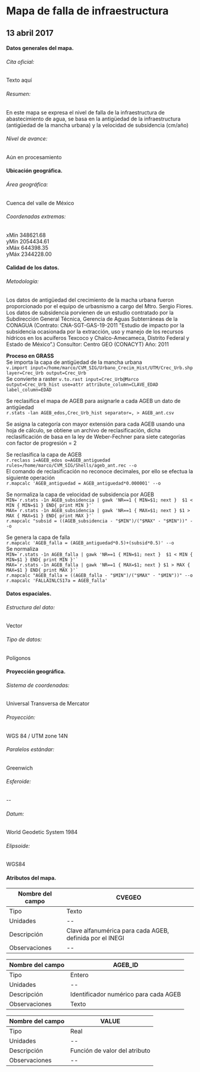 
# Mapa de falla de infraestructura
## 13 abril 2017


#### Datos generales del mapa.
###### Cita oficial:
Texto aquí

###### Resumen:
En este mapa se expresa el nivel de falla de la infraestructura de abastecimiento de agua, se basa en la antigüedad de la infraestructura (antigüedad de la mancha urbana) y la velocidad de subsidencia (cm/año)

######  Nivel de avance:
Aún en procesamiento

#### Ubicación geográfica.
###### Área geográfica:
Cuenca del valle de México


###### Coordenadas extremas:

xMín 348621.68    
yMín 2054434.61    
xMáx 644398.35    
yMáx 2344228.00    

#### Calidad de los datos.
###### Metodología:
Los datos de antigüedad del crecimiento de la macha urbana fueron proporcionado por el equipo de urbasnismo a cargo del Mtro. Sergio Flores.    
Los datos de subsidencia porvienen de un estudio contratado por la Subdirección General Técnica, Gerencia de Aguas Subterráneas de la CONAGUA (Contrato: CNA-SGT-GAS-19-2011 "Estudio de impacto por la subsidencia ocasionada por la extracción, uso y manejo de los recursos hídricos en los acuíferos Texcoco y Chalco-Amecameca, Distrito Federal y Estado de México”.) Consultor: Centro GEO (CONACYT) Año: 2011

**Proceso en GRASS**     
Se importa la capa de antigüedad de la mancha urbana    
 ```v.import input=/home/marco/CVM_SIG/Urbano_Crecim_Hist/UTM/Crec_Urb.shp layer=Crec_Urb output=Crec_Urb```   
Se convierte a raster
 ```v.to.rast input=Crec_Urb@Marco output=Crec_Urb_hist use=attr attribute_column=CLAVE_EDAD label_column=EDAD```

Se reclasifica el mapa de AGEB para asignarle a cada AGEB un dato de antigüedad     
```r.stats -lan AGEB_edos,Crec_Urb_hist separator=, > AGEB_ant.csv```  

Se asigna la categoría con mayor extensión para cada AGEB usando una hoja de cálculo, se obtiene un archivo de reclasificación, dicha reclasificación de basa en la ley de Weber-Fechner para siete categorías con factor de progresión = 2

Se reclasifica la capa de AGEB    
```r.reclass i=AGEB_edos o=AGEB_antiguedad rules=/home/marco/CVM_SIG/Shells/ageb_ant.rec --o```      
El comando de reclasificación no reconoce decimales, por ello se efectua la siguiente operación     
```r.mapcalc 'AGEB_antiguedad = AGEB_antiguedad*0.000001' --o```    

Se normaliza la capa de velocidad de subsidencia por AGEB    
```MIN=`r.stats -1n AGEB_subsidencia | gawk 'NR==1 { MIN=$1; next }  $1 < MIN { MIN=$1 } END{ print MIN }'` ```    
```MAX=`r.stats -1n AGEB_subsidencia | gawk 'NR==1 { MAX=$1; next } $1 > MAX { MAX=$1 } END{ print MAX }'` ```    
```r.mapcalc "subsid = ((AGEB_subsidencia - "$MIN")/("$MAX" - "$MIN"))" --o```     

Se genera la capa de falla    
```r.mapcalc 'AGEB_falla = (AGEB_antiguedad*0.5)+(subsid*0.5)' --o```     
Se normaliza    
```MIN=`r.stats -1n AGEB_falla | gawk 'NR==1 { MIN=$1; next }  $1 < MIN { MIN=$1 } END{ print MIN }'` ```     
```MAX=`r.stats -1n AGEB_falla | gawk 'NR==1 { MAX=$1; next } $1 > MAX { MAX=$1 } END{ print MAX }'` ```     
```r.mapcalc "AGEB_falla = ((AGEB_falla - "$MIN")/("$MAX" - "$MIN"))" --o```   
```r.mapcalc 'FALLAINLCS17a = AGEB_falla'```


#### Datos espaciales.
###### Estructura del dato:
Vector

###### Tipo de datos:
Polígonos

#### Proyección geográfica.
###### Sistema de coordenadas:
Universal Transversa de Mercator

###### Proyección:
WGS 84 / UTM zone 14N

###### Paralelos estándar:
Greenwich

###### Esferoide:
--

###### Datum:
World Geodetic System 1984

###### Elipsoide:
WGS84

#### Atributos del mapa.

 Nombre del campo | CVEGEO
------------ | -------------
Tipo | Texto
Unidades | --
Descripción | Clave alfanumérica para cada AGEB, definida por el INEGI
Observaciones | --

Nombre del campo | AGEB_ID
------------ | -------------
Tipo | Entero
Unidades | --
Descripción | Identificador numérico para cada AGEB
Observaciones | Texto

Nombre del campo | VALUE
------------ | -------------
Tipo | Real
Unidades | --
Descripción | Función de valor del atributo
Observaciones | --
